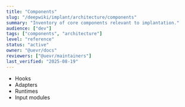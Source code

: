 ```yaml
---
title: "Components"
slug: "/deepwiki/implant/architecture/components"
summary: "Inventory of core components relevant to implantation."
audience: ["dev"]
tags: ["components", "architecture"]
level: "reference"
status: "active"
owner: "@uevr/docs"
reviewers: ["@uevr/maintainers"]
last_verified: "2025-08-19"
---
```


- Hooks
- Adapters
- Runtimes
- Input modules
